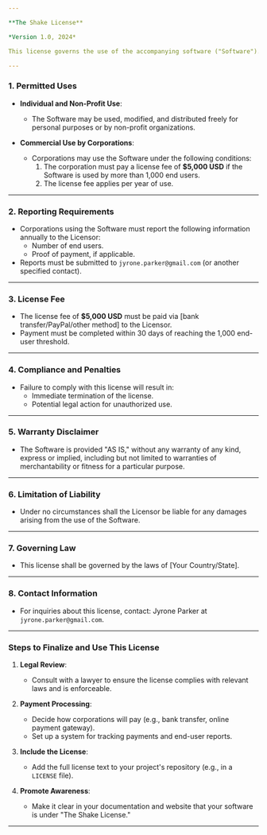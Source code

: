 ```yaml
---

**The Shake License**

*Version 1.0, 2024*

This license governs the use of the accompanying software ("Software"). By using the Software, you agree to the terms and conditions set forth below.

---
```


### **1. Permitted Uses**
- **Individual and Non-Profit Use**:
  - The Software may be used, modified, and distributed freely for personal purposes or by non-profit organizations.

- **Commercial Use by Corporations**:
  - Corporations may use the Software under the following conditions:
    1. The corporation must pay a license fee of **$5,000 USD** if the Software is used by more than 1,000 end users.
    2. The license fee applies per year of use.

---

### **2. Reporting Requirements**
- Corporations using the Software must report the following information annually to the Licensor:
  - Number of end users.
  - Proof of payment, if applicable.
- Reports must be submitted to `jyrone.parker@gmail.com` (or another specified contact).

---

### **3. License Fee**
- The license fee of **$5,000 USD** must be paid via [bank transfer/PayPal/other method] to the Licensor.
- Payment must be completed within 30 days of reaching the 1,000 end-user threshold.

---

### **4. Compliance and Penalties**
- Failure to comply with this license will result in:
  - Immediate termination of the license.
  - Potential legal action for unauthorized use.

---

### **5. Warranty Disclaimer**
- The Software is provided "AS IS," without any warranty of any kind, express or implied, including but not limited to warranties of merchantability or fitness for a particular purpose.

---

### **6. Limitation of Liability**
- Under no circumstances shall the Licensor be liable for any damages arising from the use of the Software.

---

### **7. Governing Law**
- This license shall be governed by the laws of [Your Country/State].

---

### **8. Contact Information**
- For inquiries about this license, contact: Jyrone Parker at `jyrone.parker@gmail.com`.

---

### Steps to Finalize and Use This License

1. **Legal Review**:
   - Consult with a lawyer to ensure the license complies with relevant laws and is enforceable.

2. **Payment Processing**:
   - Decide how corporations will pay (e.g., bank transfer, online payment gateway).
   - Set up a system for tracking payments and end-user reports.

3. **Include the License**:
   - Add the full license text to your project's repository (e.g., in a `LICENSE` file).

4. **Promote Awareness**:
   - Make it clear in your documentation and website that your software is under "The Shake License."

---